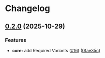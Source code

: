 # Changelog

## [0.2.0](https://github.com/burakgormek/atomic-variants/compare/atomic-variants@v0.1.0...atomic-variants@v0.2.0) (2025-10-29)


### Features

* **core:** add Required Variants ([#16](https://github.com/burakgormek/atomic-variants/issues/16)) ([0fae35c](https://github.com/burakgormek/atomic-variants/commit/0fae35c84b2e0bbe851ee5c367f38205baa8bc67))
